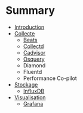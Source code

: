 # Summary

* [Introduction](README.md)
* [Collecte](collect/README.md)
   * [Beats](collect/beats.md)
   * [Collectd](collect/collectd.md)
   * [Cadvisor](collect/cadvisor.md)
   * [Osquery](collect/osquery.md)
   * Diamond
   * Fluentd
   * Performance Co-pilot
* [Stockage](store/README.md)
   * [InfluxDB](store/influxdb.md)
* [Visualisation](view/README.md)
   * [Grafana](view/grafana.md)

